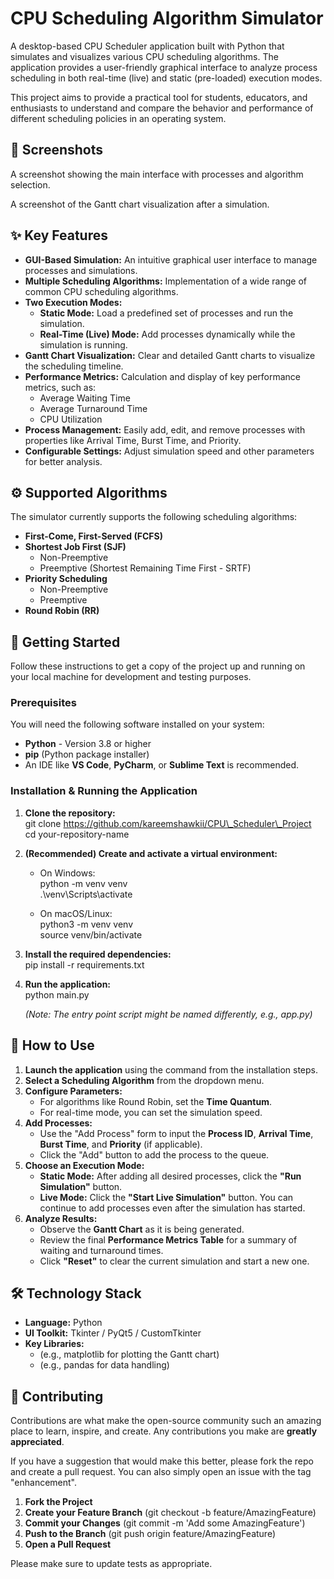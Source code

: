 # **CPU Scheduling Algorithm Simulator**

A desktop-based CPU Scheduler application built with Python that simulates and visualizes various CPU scheduling algorithms. The application provides a user-friendly graphical interface to analyze process scheduling in both real-time (live) and static (pre-loaded) execution modes.

This project aims to provide a practical tool for students, educators, and enthusiasts to understand and compare the behavior and performance of different scheduling policies in an operating system.

## **📸 Screenshots**

A screenshot showing the main interface with processes and algorithm selection.

A screenshot of the Gantt chart visualization after a simulation.

## **✨ Key Features**

* **GUI-Based Simulation:** An intuitive graphical user interface to manage processes and simulations.  
* **Multiple Scheduling Algorithms:** Implementation of a wide range of common CPU scheduling algorithms.  
* **Two Execution Modes:**  
  * **Static Mode:** Load a predefined set of processes and run the simulation.  
  * **Real-Time (Live) Mode:** Add processes dynamically while the simulation is running.  
* **Gantt Chart Visualization:** Clear and detailed Gantt charts to visualize the scheduling timeline.  
* **Performance Metrics:** Calculation and display of key performance metrics, such as:  
  * Average Waiting Time  
  * Average Turnaround Time  
  * CPU Utilization  
* **Process Management:** Easily add, edit, and remove processes with properties like Arrival Time, Burst Time, and Priority.  
* **Configurable Settings:** Adjust simulation speed and other parameters for better analysis.

## **⚙️ Supported Algorithms**

The simulator currently supports the following scheduling algorithms:

* **First-Come, First-Served (FCFS)**  
* **Shortest Job First (SJF)**  
  * Non-Preemptive  
  * Preemptive (Shortest Remaining Time First \- SRTF)  
* **Priority Scheduling**  
  * Non-Preemptive  
  * Preemptive  
* **Round Robin (RR)**

## **🚀 Getting Started**

Follow these instructions to get a copy of the project up and running on your local machine for development and testing purposes.

### **Prerequisites**

You will need the following software installed on your system:

* **Python** \- Version 3.8 or higher  
* **pip** (Python package installer)  
* An IDE like **VS Code**, **PyCharm**, or **Sublime Text** is recommended.

### **Installation & Running the Application**

1. **Clone the repository:**  
   git clone https://github.com/kareemshawkii/CPU\_Scheduler\_Project  
   cd your-repository-name

2. **(Recommended) Create and activate a virtual environment:**  
   * On Windows:  
     python \-m venv venv  
     .\\venv\\Scripts\\activate

   * On macOS/Linux:  
     python3 \-m venv venv  
     source venv/bin/activate

3. **Install the required dependencies:**  
   pip install \-r requirements.txt

4. **Run the application:**  
   python main.py

   *(Note: The entry point script might be named differently, e.g., app.py)*

## **📖 How to Use**

1. **Launch the application** using the command from the installation steps.  
2. **Select a Scheduling Algorithm** from the dropdown menu.  
3. **Configure Parameters:**  
   * For algorithms like Round Robin, set the **Time Quantum**.  
   * For real-time mode, you can set the simulation speed.  
4. **Add Processes:**  
   * Use the "Add Process" form to input the **Process ID**, **Arrival Time**, **Burst Time**, and **Priority** (if applicable).  
   * Click the "Add" button to add the process to the queue.  
5. **Choose an Execution Mode:**  
   * **Static Mode:** After adding all desired processes, click the **"Run Simulation"** button.  
   * **Live Mode:** Click the **"Start Live Simulation"** button. You can continue to add processes even after the simulation has started.  
6. **Analyze Results:**  
   * Observe the **Gantt Chart** as it is being generated.  
   * Review the final **Performance Metrics Table** for a summary of waiting and turnaround times.  
   * Click **"Reset"** to clear the current simulation and start a new one.

## **🛠️ Technology Stack**

* **Language:** Python  
* **UI Toolkit:** Tkinter / PyQt5 / CustomTkinter  
* **Key Libraries:**  
  * (e.g., matplotlib for plotting the Gantt chart)  
  * (e.g., pandas for data handling)

## **🤝 Contributing**

Contributions are what make the open-source community such an amazing place to learn, inspire, and create. Any contributions you make are **greatly appreciated**.

If you have a suggestion that would make this better, please fork the repo and create a pull request. You can also simply open an issue with the tag "enhancement".

1. **Fork the Project**  
2. **Create your Feature Branch** (git checkout \-b feature/AmazingFeature)  
3. **Commit your Changes** (git commit \-m 'Add some AmazingFeature')  
4. **Push to the Branch** (git push origin feature/AmazingFeature)  
5. **Open a Pull Request**

Please make sure to update tests as appropriate.

## 